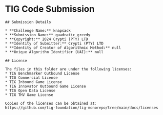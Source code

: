 # TIG Code Submission

    ## Submission Details

    * **Challenge Name:** knapsack
    * **Submission Name:** quadratic_greedy
    * **Copyright:** 2024 Crypti (PTY) LTD
    * **Identity of Submitter:** Crypti (PTY) LTD
    * **Identity of Creator of Algorithmic Method:** null
    * **Unique Algorithm Identifier (UAI):** null

    ## License

    The files in this folder are under the following licenses:
    * TIG Benchmarker Outbound License
    * TIG Commercial License
    * TIG Inbound Game License
    * TIG Innovator Outbound Game License
    * TIG Open Data License
    * TIG THV Game License

    Copies of the licenses can be obtained at:  
    https://github.com/tig-foundation/tig-monorepo/tree/main/docs/licenses